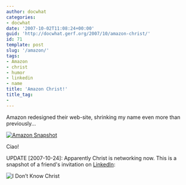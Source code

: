 ```yaml
---
author: docwhat
categories:
- docwhat
date: '2007-10-02T11:08:24+00:00'
guid: 'http://docwhat.gerf.org/2007/10/amazon-christ/'
id: 71
template: post
slug: '/amazon/'
tags:
- Amazon
- christ
- humor
- linkedin
- name
title: 'Amazon Christ!'
title_tag:
-
---
```


Amazon redesigned their web-site, shrinking my name even more than
previously...

[![Amazon
Snapshot](/files/2007/10/amazon-christ.png)](/files/2007/10/amazon-christ.png "Amazon Snapshot")

Ciao!

UPDATE \[2007-10-24\]: Apparently Christ is networking now. This is a
snapshot of a friend's invitation on [LinkedIn](http://linkedin.com/):

![I Don’t Know Christ](/files/2007/10/idontknowchrist.png)
